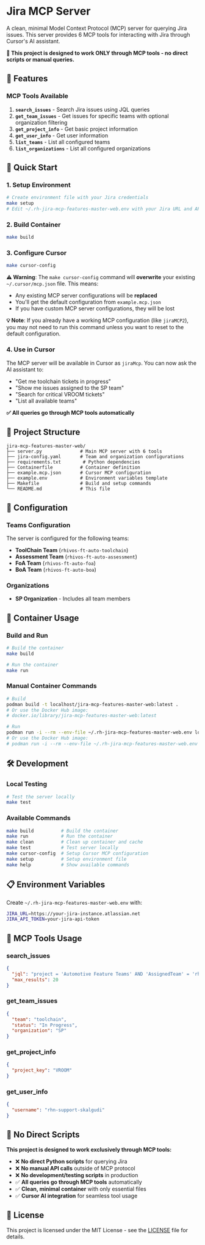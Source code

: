 # Jira MCP Server

A clean, minimal Model Context Protocol (MCP) server for querying Jira issues. This server provides 6 MCP tools for interacting with Jira through Cursor's AI assistant.

**🎯 This project is designed to work ONLY through MCP tools - no direct scripts or manual queries.**

## 🎯 Features

### MCP Tools Available

1. **`search_issues`** - Search Jira issues using JQL queries
2. **`get_team_issues`** - Get issues for specific teams with optional organization filtering
3. **`get_project_info`** - Get basic project information
4. **`get_user_info`** - Get user information
5. **`list_teams`** - List all configured teams
6. **`list_organizations`** - List all configured organizations

## 🚀 Quick Start

### 1. Setup Environment

```bash
# Create environment file with your Jira credentials
make setup
# Edit ~/.rh-jira-mcp-features-master-web.env with your Jira URL and API token
```

### 2. Build Container

```bash
make build
```

### 3. Configure Cursor

```bash
make cursor-config
```

**⚠️ Warning**: The `make cursor-config` command will **overwrite** your existing `~/.cursor/mcp.json` file. This means:
- Any existing MCP server configurations will be **replaced**
- You'll get the default configuration from `example.mcp.json`
- If you have custom MCP server configurations, they will be lost

**💡 Note**: If you already have a working MCP configuration (like `jiraMCP2`), you may not need to run this command unless you want to reset to the default configuration.

### 4. Use in Cursor

The MCP server will be available in Cursor as `jiraMcp`. You can now ask the AI assistant to:

- "Get me toolchain tickets in progress"
- "Show me issues assigned to the SP team"
- "Search for critical VROOM tickets"
- "List all available teams"

**✅ All queries go through MCP tools automatically**

## 📁 Project Structure

```
jira-mcp-features-master-web/
├── server.py              # Main MCP server with 6 tools
├── jira-config.yaml       # Team and organization configurations
├── requirements.txt        # Python dependencies
├── Containerfile          # Container definition
├── example.mcp.json       # Cursor MCP configuration
├── example.env            # Environment variables template
├── Makefile               # Build and setup commands
└── README.md              # This file
```

## 🔧 Configuration

### Teams Configuration

The server is configured for the following teams:

- **ToolChain Team** (`rhivos-ft-auto-toolchain`)
- **Assessment Team** (`rhivos-ft-auto-assessment`)
- **FoA Team** (`rhivos-ft-auto-foa`)
- **BoA Team** (`rhivos-ft-auto-boa`)

### Organizations

- **SP Organization** - Includes all team members

## 🐳 Container Usage

### Build and Run

```bash
# Build the container
make build

# Run the container
make run
```

### Manual Container Commands

```bash
# Build
podman build -t localhost/jira-mcp-features-master-web:latest .
# Or use the Docker Hub image:
# docker.io/library/jira-mcp-features-master-web:latest

# Run
podman run -i --rm --env-file ~/.rh-jira-mcp-features-master-web.env localhost/jira-mcp-features-master-web:latest
# Or use the Docker Hub image:
# podman run -i --rm --env-file ~/.rh-jira-mcp-features-master-web.env docker.io/library/jira-mcp-features-master-web:latest
```

## 🛠️ Development

### Local Testing

```bash
# Test the server locally
make test
```

### Available Commands

```bash
make build          # Build the container
make run            # Run the container
make clean          # Clean up container and cache
make test           # Test server locally
make cursor-config  # Setup Cursor MCP configuration
make setup          # Setup environment file
make help           # Show available commands
```

## 📋 Environment Variables

Create `~/.rh-jira-mcp-features-master-web.env` with:

```bash
JIRA_URL=https://your-jira-instance.atlassian.net
JIRA_API_TOKEN=your-jira-api-token
```

## 🎯 MCP Tools Usage

### search_issues
```json
{
  "jql": "project = 'Automotive Feature Teams' AND 'AssignedTeam' = 'rhivos-ft-auto-toolchain'",
  "max_results": 20
}
```

### get_team_issues
```json
{
  "team": "toolchain",
  "status": "In Progress",
  "organization": "SP"
}
```

### get_project_info
```json
{
  "project_key": "VROOM"
}
```

### get_user_info
```json
{
  "username": "rhn-support-skalgudi"
}
```

## 🚫 No Direct Scripts

**This project is designed to work exclusively through MCP tools:**

- ❌ **No direct Python scripts** for querying Jira
- ❌ **No manual API calls** outside of MCP protocol
- ❌ **No development/testing scripts** in production
- ✅ **All queries go through MCP tools** automatically
- ✅ **Clean, minimal container** with only essential files
- ✅ **Cursor AI integration** for seamless tool usage

## 📄 License

This project is licensed under the MIT License - see the [LICENSE](LICENSE) file for details. 